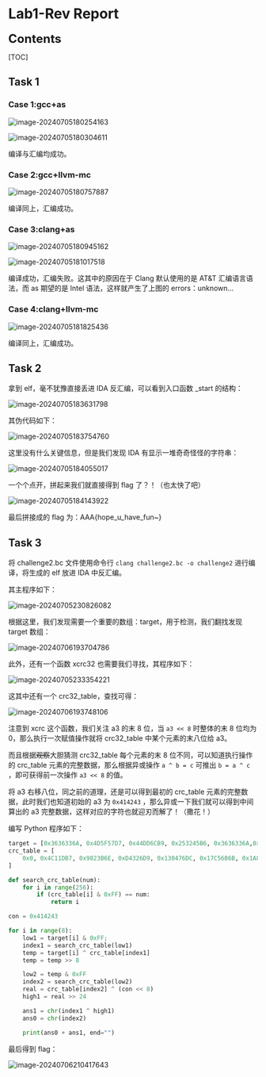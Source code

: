 # Lab1-Rev Report

**<font size=5>Contents</font>**

[TOC]

<div style="page-break-after:always;"></div>

## Task 1

### Case 1:gcc+as

![image-20240705180254163](../../assets/image-20240705180254163.png)

![image-20240705180304611](../../assets/image-20240705180304611.png)

编译与汇编均成功。

### Case 2:gcc+llvm-mc

![image-20240705180757887](../../assets/image-20240705180757887.png)

编译同上，汇编成功。

### Case 3:clang+as

![image-20240705180945162](../../assets/image-20240705180945162.png)

![image-20240705181017518](../../assets/image-20240705181017518.png)

编译成功，汇编失败。这其中的原因在于 Clang 默认使用的是 AT&T 汇编语言语法，而 as 期望的是 Intel 语法，这样就产生了上图的 errors：unknown...

### Case 4:clang+llvm-mc

![image-20240705181825436](../../assets/image-20240705181825436.png)

编译同上，汇编成功。

## Task 2

拿到 elf，毫不犹豫直接丢进 IDA 反汇编，可以看到入口函数 _start 的结构：

![image-20240705183631798](../../assets/image-20240705183631798.png)

其伪代码如下：

![image-20240705183754760](../../assets/image-20240705183754760.png)

这里没有什么关键信息，但是我们发现 IDA 有显示一堆奇奇怪怪的字符串：

![image-20240705184055017](../../assets/image-20240705184055017.png)

一个个点开，拼起来我们就直接得到 flag 了？！（也太快了吧）

![image-20240705184143922](../../assets/image-20240705184143922.png)

最后拼接成的 flag 为：AAA{hope_u_have_fun~}

## Task 3

将 challenge2.bc 文件使用命令行 `clang challenge2.bc -o challenge2` 进行编译，将生成的 elf 放进 IDA 中反汇编。

其主程序如下：

![image-20240705230826082](../../assets/image-20240705230826082.png)

根据这里，我们发现需要一个重要的数组：target，用于检测，我们翻找发现 target 数组：

![image-20240706193704786](../../assets/image-20240706193704786.png)

此外，还有一个函数 xcrc32 也需要我们寻找，其程序如下：

![image-20240705233354221](../../assets/image-20240705233354221.png)

这其中还有一个 crc32_table，查找可得：

![image-20240706193748106](../../assets/image-20240706193748106.png)

注意到 xcrc 这个函数，我们关注 a3 的末 8 位，当 `a3 << 8` 时整体的末 8 位均为 0，那么执行一次赋值操作就将 crc32_table 中某个元素的末八位给 a3。

而且根据~~观察~~大胆猜测 crc32_table 每个元素的末 8 位不同，可以知道执行操作的 crc_table 元素的完整数据，那么根据异或操作 `a ^ b = c` 可推出 `b = a ^ c` ，即可获得前一次操作 `a3 << 8` 的值。

将 a3 右移八位，同之前的道理，还是可以得到最初的 crc_table 元素的完整数据，此时我们也知道初始的 a3 为 `0x414243` ，那么异或一下我们就可以得到中间算出的 a3 完整数据，这样对应的字符也就迎刃而解了！（撒花！）

编写 Python 程序如下：

```python
target = [0x3636336A, 0x4D5F57D7, 0x44DD6CB9, 0x253245B6, 0x3636336A,0x253245B6, 0x8883FD60, 0x85C0DBB9]
crc_table = [
    0x0, 0x4C11DB7, 0x9823B6E, 0xD4326D9, 0x130476DC, 0x17C56B6B, 0x1A864DB2, 0x1E475005,... #直接从 IDA copy 过来
]

def search_crc_table(num):
    for i in range(256):
        if (crc_table[i] & 0xFF) == num:
            return i

con = 0x414243

for i in range(8):
    low1 = target[i] & 0xFF;
    index1 = search_crc_table(low1)
    temp = target[i] ^ crc_table[index1]
    temp = temp >> 8

    low2 = temp & 0xFF
    index2 = search_crc_table(low2)
    real = crc_table[index2] ^ (con << 8)
    high1 = real >> 24

    ans1 = chr(index1 ^ high1)
    ans0 = chr(index2)

    print(ans0 + ans1, end="")
```

最后得到 flag：

![image-20240706210417643](../../assets/image-20240706210417643.png)